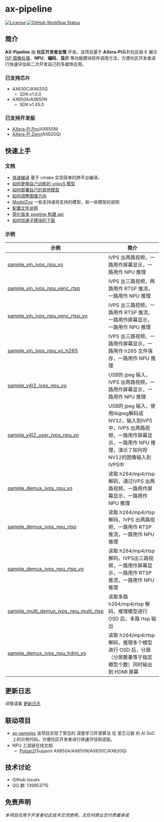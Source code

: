# ax-pipeline

[![License](https://img.shields.io/badge/license-BSD--3--Clause-blue.svg)](https://raw.githubusercontent.com/AXERA-TECH/ax-pipeline/main/LICENSE)
[![GitHub Workflow Status](https://img.shields.io/github/actions/workflow/status/AXERA-TECH/ax-pipeline/build.yml?branch=main)](https://github.com/AXERA-TECH/ax-pipeline/actions)

## 简介

**AX-Pipeline** 由 **社区开发者友情** 开发。该项目基于 **AXera-Pi**系列社区板卡 展示 [ISP 图像处理](https://zh.wikipedia.org/wiki/%E5%9C%96%E5%83%8F%E8%99%95%E7%90%86%E5%99%A8)、**NPU**、**编码**、**显示** 等功能模块软件调用方法，方便社区开发者进行快速评估和二次开发自己的多媒体应用。

### 已支持芯片

- AX630C/AX620Q
  - SDK:v1.0.0
- AX650A/AX650N
  - SDK:v1.45.0

### 已支持开发板

- [AXera-Pi Pro](https://wiki.sipeed.com/m4ndock)(AX650N)
- [AXera-Pi Zero](https://axera-pi-zero-docs-cn.readthedocs.io/zh-cn/latest/index.html)(AX620Q)

## 快速上手

### 文档

- [快速编译](docs/compile.md)  基于 cmake 实现简单的跨平台编译。
- [如何更换自己训练的 yolov5 模型](docs/how_to_deploy_custom_yolov5_model.md)
- [如何部署自己的其他模型](docs/how_to_deploy_custom_model.md)
- [如何调整图像方向](docs/how_to_adjust_image_orientation.md)
- [ModelZoo](docs/modelzoo.md) 一些支持或将支持的模型，和一些模型的说明
- [配置文件说明](docs/config_file.md)
- [简化版本 pipeline 构建 api](docs/new_pipeline.md)
- [如何加速子模块的下载](docs/how_to_speed_up_submodule_init.md)
  
### 示例

| 示例 | 简介|
|-|-|
| [sample_vin_ivps_npu_vo](examples/sample_vin_ivps_npu_vo) |IVPS 出两路视频，一路用作屏幕显示，一路用作 NPU 推理 |
| [sample_vin_ivps_npu_venc_rtsp](examples/sample_vin_ivps_npu_venc_rtsp) |IVPS 出三路视频，两路用作 RTSP 推流，一路用作 NPU 推理 |
| [sample_vin_ivps_npu_venc_rtsp_vo](examples/sample_vin_ivps_npu_venc_rtsp_vo) |IVPS 出三路视频，一路用作 RTSP 推流，一路用作屏幕显示，一路用作 NPU 推理|
| [sample_vin_ivps_npu_vo_h265](examples/sample_vin_ivps_npu_vo_h265) |IVPS 出三路视频，一路用作屏幕显示，一路用作 h265 文件保存，一路用作 NPU 推理|
| [sample_v4l2_ivps_npu_vo](examples/sample_v4l2_ivps_npu_vo) | USB的 jpeg 输入，IVPS 出两路视频，一路用作屏幕显示，一路用作 NPU 推理 |
| [sample_v4l2_user_ivps_npu_vo](examples/sample_v4l2_user_ivps_npu_vo) | USB的 jpeg 输入，使用libjpeg解码成NV12，输入到IVPS中，IVPS 出两路视频，一路用作屏幕显示，一路用作 NPU 推理，演示了如何将NV12的图像输入到IVPS中 |
| [sample_demux_ivps_npu_vo](examples/sample_demux_ivps_npu_vo) |读取 h264/mp4/rtsp 解码，通过IVPS 出两路视频，一路用作屏幕显示，一路用作 NPU 推理|
| [sample_demux_ivps_npu_rtsp](examples/sample_demux_ivps_npu_rtsp) | 读取 h264/mp4/rtsp 解码，IVPS 出两路视频，一路用作 RTSP 推流，一路用作 NPU 推理 |
| [sample_demux_ivps_npu_rtsp_vo](examples/sample_demux_ivps_npu_rtsp_vo) | 读取 h264/mp4/rtsp 解码，IVPS出三路视频，一路用作屏幕显示，一路用作 RTSP 推流，一路用作 NPU 推理 |
| [sample_multi_demux_ivps_npu_multi_rtsp](examples/sample_multi_demux_ivps_npu_multi_rtsp) | 读取多路 h264/mp4/rtsp 解码，推理模型进行 OSD 后，多路 rtsp 输出 |
| [sample_demux_ivps_npu_hdmi_vo](examples/sample_demux_ivps_npu_hdmi_vo) | 读取 h264/mp4/rtsp 解码，推理多个模型进行 OSD 后，分屏（分屏数量等于指定模型个数）同时输出到 HDMI 屏幕 |

## 更新日志

详情请看 [更新日志](docs/update.md)

## 联动项目

- [ax-samples](https://github.com/AXERA-TECH/ax-samples) 该项目实现了常见的 深度学习开源算法 在 爱芯元智 的 AI SoC 上的示例代码，方便社区开发者进行快速评估和适配。
- NPU 工具链在线文档
  - [Pulsar2](https://pulsar2-docs.readthedocs.io/zh_CN/latest/)(Support AX650A/AX650N/AX630C/AX620Q)

## 技术讨论

- Github issues
- QQ 群: 139953715

## **免责声明**

*本项目仅用于开发者社区技术交流使用，无任何商业交付质量承诺*
